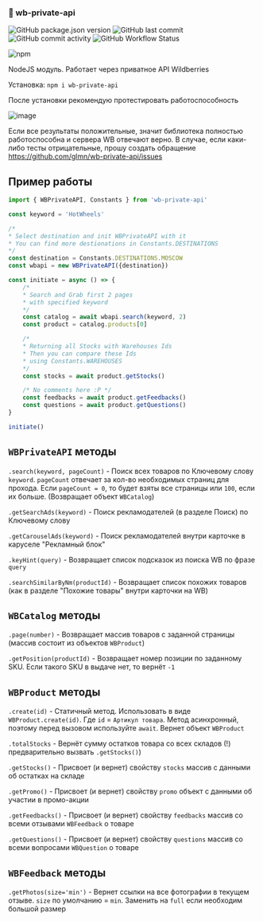 <p align="center"><h3>🍒 wb-private-api</h3></p>

![GitHub package.json version](https://img.shields.io/github/package-json/v/glmn/wb-private-api) ![GitHub last commit](https://img.shields.io/github/last-commit/glmn/wb-private-api) ![GitHub commit activity](https://img.shields.io/github/commit-activity/m/glmn/wb-private-api) ![GitHub Workflow Status](https://img.shields.io/github/workflow/status/glmn/wb-private-api/Node.js%20CI)

![npm](https://nodei.co/npm/wb-private-api.png)

NodeJS модуль. Работает через приватное API Wildberries

Установка: `npm i wb-private-api`

После установки рекомендую протестировать работоспособность

![image](https://user-images.githubusercontent.com/1326151/198322503-f16c2051-5bf0-4887-bc9f-2bd28c368282.png)


Если все результаты положительные, значит библиотека полностью работоспособна и сервера WB отвечают верно. В случае, если каки-либо тесты отрицательные, прошу создать обращение https://github.com/glmn/wb-private-api/issues

## Пример работы
```js
import { WBPrivateAPI, Constants } from 'wb-private-api'

const keyword = 'HotWheels'

/*
* Select destination and init WBPrivateAPI with it
* You can find more destionations in Constants.DESTINATIONS
*/
const destination = Constants.DESTINATIONS.MOSCOW
const wbapi = new WBPrivateAPI({destination})

const initiate = async () => {
    /*
    * Search and Grab first 2 pages
    * with specified keyword
    */
    const catalog = await wbapi.search(keyword, 2)
    const product = catalog.products[0]

    /*
    * Returning all Stocks with Warehouses Ids
    * Then you can compare these Ids
    * using Constants.WAREHOUSES
    */
    const stocks = await product.getStocks()

    /* No comments here :P */
    const feedbacks = await product.getFeedbacks()
    const questions = await product.getQuestions()
}

initiate()
```

## `WBPrivateAPI` методы
`.search(keyword, pageCount)` - Поиск всех товаров по Ключевому слову `keyword`. `pageCount` отвечает за кол-во необходимых страниц для прохода. Если `pageCount = 0`, то будет взяты все страницы или `100`, если их больше. (Возвращает объект `WBCatalog`)

`.getSearchAds(keyword)` - Поиск рекламодателей (в разделе Поиск) по Ключевому слову

`.getCarouselAds(keyword)` - Поиск рекламодателей внутри карточке в каруселе "Рекламный блок"

`.keyHint(query)` - Возвращает список подсказок из поиска WB по фразе `query`

`.searchSimilarByNm(productId)` - Возвращает список похожих товаров (как в разделе "Похожие товары" внутри карточки на WB)

## `WBCatalog` методы
`.page(number)` - Возвращает массив товаров с заданной страницы (массив состоит из объектов `WBProduct`)

`.getPosition(productId)` - Возвращает номер позиции по заданному SKU. Если такого SKU в выдаче нет, то вернёт `-1`

## `WBProduct` методы
`.create(id)` - Статичный метод. Использовать в виде `WBProduct.create(id)`. Где `id` = `Артикул товара`. Метод асинхронный, поэтому перед вызовом используйте `await`. Вернет объект `WBProduct`

`.totalStocks` - Вернёт сумму остатков товара со всех складов (!) предварительно вызвать `.getStocks()`)

`.getStocks()` - Присвоет (и вернет) свойству `stocks`  массив с данными об остатках на складе

`.getPromo()` - Присвоет (и вернет) свойству `promo` объект с данными об участии в промо-акции

`.getFeedbacks()` - Присвоет (и вернет) свойству `feedbacks` массив со всеми отзывами `WBFeedback` о товаре

`.getQuestions()` - Присвоет (и вернет) свойству `questions` массив со всеми вопросами `WBQuestion` о товаре

## `WBFeedback` методы

`.getPhotos(size='min')` - Вернет ссылки на все фотографии в текущем отзыве. `size` по умолчанию = `min`. Заменить на `full` если необходим большой размер
